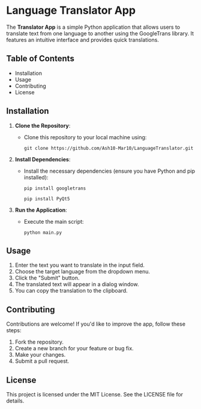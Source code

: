 # Language Translator App

The **Translator App** is a simple Python application that allows users to translate text from one language to another using the GoogleTrans library. It features an intuitive interface and provides quick translations.

## Table of Contents

- Installation
- Usage
- Contributing
- License

## Installation

1. **Clone the Repository**:
   - Clone this repository to your local machine using:
     ```
     git clone https://github.com/Ash10-Mar10/LanguageTranslator.git
     ```

2. **Install Dependencies**:
   - Install the necessary dependencies (ensure you have Python and pip installed):
     ```
     pip install googletrans
     ```
     ```
     pip install PyQt5
     ```

3. **Run the Application**:
   - Execute the main script:
     ```
     python main.py
     ```

## Usage

1. Enter the text you want to translate in the input field.
2. Choose the target language from the dropdown menu.
3. Click the "Submit" button.
4. The translated text will appear in a dialog window.
5. You can copy the translation to the clipboard.

## Contributing

Contributions are welcome! If you'd like to improve the app, follow these steps:
1. Fork the repository.
2. Create a new branch for your feature or bug fix.
3. Make your changes.
4. Submit a pull request.

## License

This project is licensed under the MIT License. See the LICENSE file for details.
